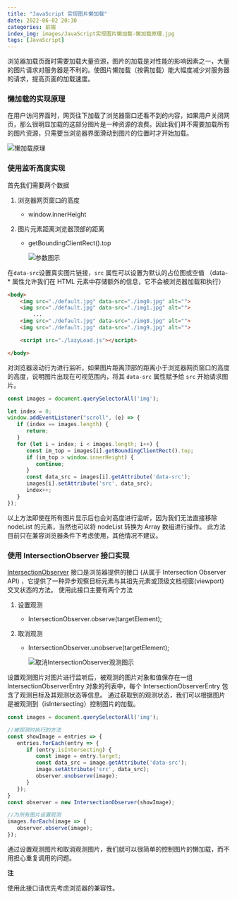 ```yaml
---
title: "JavaScript 实现图片懒加载"
date: 2022-06-02 20:30
categories: 前端
index_img: images/JavaScript实现图片懒加载-懒加载原理.jpg
tags: [JavaScript]
---
```


浏览器加载页面时需要加载大量资源，图片的加载是对性能的影响因素之一，大量的图片请求对服务器是不利的。使图片懒加载（按需加载）能大幅度减少对服务器的请求，提高页面的加载速度。

<!-- more -->

### 懒加载的实现原理

在用户访问界面时，网页往下加载了浏览器窗口还看不到的内容，如果用户关闭网页，那么很明显加载的这部分图片是一种资源的浪费。因此我们并不需要加载所有的图片资源，只需要当浏览器界面滑动到图片的位置时才开始加载。

![懒加载原理](images/JavaScript实现图片懒加载-懒加载原理.jpg)

### 使用监听高度实现

首先我们需要两个数据

1. 浏览器网页窗口的高度

   - window.innerHeight

2. 图片元素距离浏览器顶部的距离

   - getBoundingClientRect().top

     ![参数图示](/images/JavaScript实现图片懒加载-getBoundingClientRect().top.jpg)

在`data-src`设置真实图片链接，`src` 属性可以设置为默认的占位图或空值 （data-\* 属性允许我们在 HTML 元素中存储额外的信息，它不会被浏览器加载和执行）

``` HTML
<body>
    <img src="./default.jpg" data-src="./img0.jpg" alt="">
    <img src="./default.jpg" data-src="./img1.jpg" alt="">
        ...
    <img src="./default.jpg" data-src="./img8.jpg" alt="">
    <img src="./default.jpg" data-src="./img9.jpg" alt="">

    <script src="./lazyLoad.js"></script>

</body>
```

对浏览器滚动行为进行监听，如果图片距离顶部的距离小于浏览器网页窗口的高度的高度，说明图片出现在可视范围内，将其 `data-src` 属性赋予给 `src` 开始请求图片。

``` javascript
const images = document.querySelectorAll('img');

let index = 0;
window.addEventListener("scroll", (e) => {
   if (index == images.length) {
      return;
   }
   for (let i = index; i < images.length; i++) {
      const im_top = images[i].getBoundingClientRect().top;
      if (im_top > window.innerHeight) {
         continue;
      }
      const data_src = images[i].getAttribute('data-src');
      images[i].setAttribute('src', data_src);
      index++;
   }
});
```

以上方法即使在所有图片显示后也会对高度进行监听，因为我们无法直接移除 nodeList 的元素，当然也可以将 nodeList 转换为 Array 数组进行操作。
此方法目前只在兼容浏览器条件下考虑使用，其他情况不建议。

### 使用 IntersectionObserver 接口实现

[IntersectionObserver](https://developer.mozilla.org/zh-CN/docs/Web/API/IntersectionObserver) 接口是浏览器提供的接口 (从属于 Intersection Observer API) ，它提供了一种异步观察目标元素与其祖先元素或顶级文档视窗(viewport)交叉状态的方法。
使用此接口主要有两个方法

1. 设置观测

   - IntersectionObserver.observe(targetElement);

2. 取消观测

   - IntersectionObserver.unobserve(targetElement);

     ![取消IntersectionObserver观测图示](/images/JavaScript实现图片懒加载-取消IntersectionObserver观测图示.jpg)

设置观测图片对图片进行监听后，被观测的图片对象和值保存在一组 IntersectionObserverEntry 对象的列表中，每个 IntersectionObserverEntry 包含了观测目标及其观测状态等信息。
通过获取到的观测状态，我们可以根据图片是被观测到（isIntersecting）控制图片的加载。

``` javascript
const images = document.querySelectorAll('img');

//被观测时执行的方法
const showImage = entries => {
   entries.forEach(entry => {
      if (entry.isIntersecting) {
         const image = entry.target;
         const data_src = image.getAttribute('data-src');
         image.setAttribute('src', data_src);
         observer.unobserve(image);
      }
   });
}
const observer = new IntersectionObserver(showImage);

//为所有图片设置观测
images.forEach(image => {
   observer.observe(image);
});
```

通过设置观测图片和取消观测图片，我们就可以很简单的控制图片的懒加载，而不用担心重复调用的问题。

**注**

使用此接口请优先考虑浏览器的兼容性。
